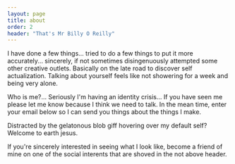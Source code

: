```yaml
---
layout: page
title: about
order: 2
header: "That's Mr Billy O Reilly"
---
```


I have done a few things... tried to do a few things to put it more accurately... sincerely, if not sometimes disingenuously attempted some other creative outlets. Basically on the late road to discover self actualization. Talking about yourself feels like not showering for a week and being very alone.

Who is me?... Seriously I'm having an identity crisis... If you have seen me please let me know because I think we need to talk.  In the mean time, enter your email below so I can send you things about the things I make.

Distracted by the gelatonous blob giff hovering over my default self? Welcome to earth jesus.

If you're sincerely interested in seeing what I look like, become a friend of mine on one of the social interents that are shoved in the not above header.